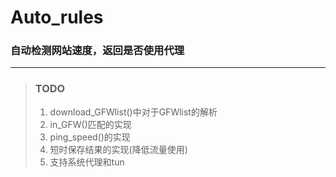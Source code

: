 # Auto_rules
### 自动检测网站速度，返回是否使用代理
***
>### TODO
>1. download_GFWlist()中对于GFWlist的解析
>2. in_GFW()匹配的实现
>3. ping_speed()的实现
>4. 短时保存结果的实现(降低流量使用)
>5. 支持系统代理和tun